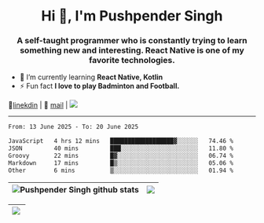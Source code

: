 <h1 align="center">Hi 👋, I'm Pushpender Singh</h1>
<h3 align="center">A self-taught programmer who is constantly trying to learn something new and interesting. React Native is one of my favorite technologies.</h3>

- 🌱 I’m currently learning **React Native, Kotlin**
- ⚡ Fun fact **I love to play Badminton and Football.**

👔[linekdin](https://www.linkedin.com/in/pushpender-singh-240061202/) | 📧 [mail](mailto:pushpendersingh694@gmail.com) | 
<a href="https://github.com/pushpender-singh-ap/pushpender-singh-ap">
    <img src="https://komarev.com/ghpvc/?username=pushpender-singh-ap&style=for-the-badge">
</a>


---

<!--START_SECTION:waka-->

```txt
From: 13 June 2025 - To: 20 June 2025

JavaScript   4 hrs 12 mins   ██████████████████▓░░░░░░   74.46 %
JSON         40 mins         ███░░░░░░░░░░░░░░░░░░░░░░   11.80 %
Groovy       22 mins         █▓░░░░░░░░░░░░░░░░░░░░░░░   06.74 %
Markdown     17 mins         █▒░░░░░░░░░░░░░░░░░░░░░░░   05.06 %
Other        6 mins          ▒░░░░░░░░░░░░░░░░░░░░░░░░   01.94 %
```

<!--END_SECTION:waka-->


| <a><img align="center" src="https://github-readme-stats-iota-ecru-15.vercel.app/api?username=pushpender-singh-ap&show_icons=true&include_all_commits=true&theme=buefy&hide_border=true" alt="Pushpender Singh github stats" /></a> | <a><img align="center" src="https://github-readme-stats-iota-ecru-15.vercel.app/api/top-langs/?username=pushpender-singh-ap&layout=compact&theme=buefy&hide_border=true" /></a> |
| ------------- | ------------- |

| <a> <img align="left" src="https://github-readme-streak-stats.herokuapp.com/?user=pushpender-singh-ap" /></br> </a> |
| ------------- |
